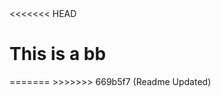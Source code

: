 <!DOCTYPE html>
<html>
<head>
<<<<<<< HEAD
<title>Page Title</title>
  <h1>This is a bb</h1>
=======
<title>Page Title My</title>
>>>>>>> 669b5f7 (Readme Updated)
</head>
<body>
</body>
</html>
